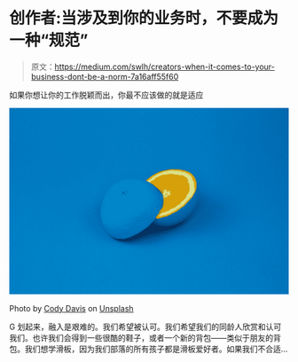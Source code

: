 # 创作者:当涉及到你的业务时，不要成为一种“规范”

> 原文：<https://medium.com/swlh/creators-when-it-comes-to-your-business-dont-be-a-norm-7a16aff55f60>

如果你想让你的工作脱颖而出，你最不应该做的就是适应

![](img/d28301f653bf409f7388762d6aee28b1.png)

Photo by [Cody Davis](https://unsplash.com/@codytdavis?utm_source=medium&utm_medium=referral) on [Unsplash](https://unsplash.com?utm_source=medium&utm_medium=referral)

G 划起来，融入是艰难的。我们希望被认可。我们希望我们的同龄人欣赏和认可我们。也许我们会得到一些很酷的鞋子，或者一个新的背包——类似于朋友的背包。我们想学滑板，因为我们部落的所有孩子都是滑板爱好者。如果我们不合适…